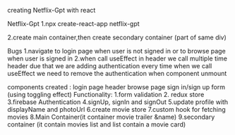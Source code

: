 creating Netflix-Gpt with react

Netflix-Gpt
1.npx create-react-app netflix-gpt

2.create main container,then create secondary container (part of same div)

Bugs
1.navigate to login page when user is not signed in or to browse page when user is signed in
2.when call useEffect in header we call multiple time header due that we are adding authentication every time when we call useEffect we need to remove the authentication when component unmount

components created :
login page
header
browse page
sign in/sign up form (using toggling effect)
Functionality:
1.form validation 2. redux store
3.firebase Authentication
4.signUp, signIn and signOut
5.update profile with displayName and photoUrl
6.create movie store
7.custom hook for fetching movies
8.Main Container(it container movie trailer &name)
9.secondary container (it contain movies list and list contain a movie card)
